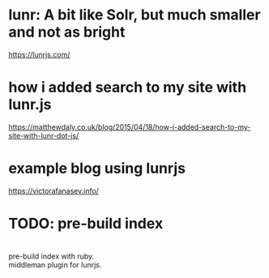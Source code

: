 
# lunr: A bit like Solr, but much smaller and not as bright
https://lunrjs.com/

# how i added search to my site with lunr.js
https://matthewdaly.co.uk/blog/2015/04/18/how-i-added-search-to-my-site-with-lunr-dot-js/

# example blog using lunrjs
https://victorafanasev.info/


#
# TODO: pre-build index
#
pre-build index with ruby.  
middleman plugin for lunrjs.

